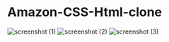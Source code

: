 # Amazon-CSS-Html-clone
![screenshot (1)](https://github.com/Kritika75/Amazon-CSS-Html-clone/assets/142504516/569682ef-a486-4581-9e20-5498983e9f18)
![screenshot (2)](https://github.com/Kritika75/Amazon-CSS-Html-clone/assets/142504516/ca56bf12-b3f9-4e33-871a-4e64ae967f82)
![screenshot (3)](https://github.com/Kritika75/Amazon-CSS-Html-clone/assets/142504516/faf8430d-3a55-4829-9bdb-7c8b1245baf0)
